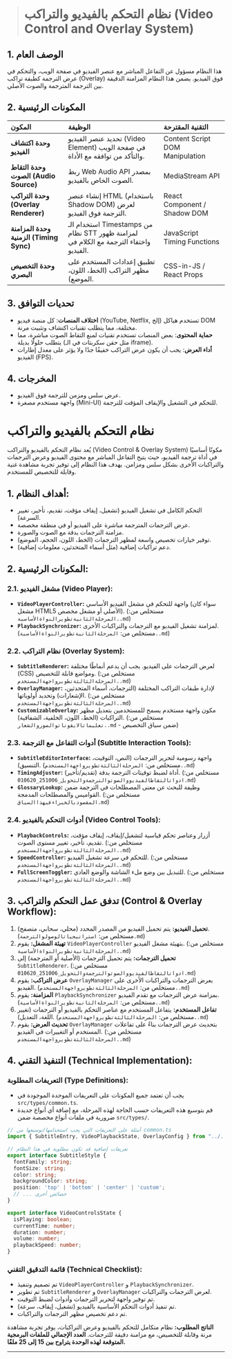 > # نظام التحكم بالفيديو والتراكب (Video Control and Overlay System)

## 1. الوصف العام
هذا النظام مسؤول عن التفاعل المباشر مع عنصر الفيديو في صفحة الويب، والتحكم في عرض الترجمة كطبقة تراكب (Overlay) فوق الفيديو. يضمن هذا النظام المزامنة الدقيقة بين الترجمة المترجمة والصوت الأصلي.

## 2. المكونات الرئيسية

| المكون | الوظيفة | التقنية المقترحة |
| :--- | :--- | :--- |
| **وحدة اكتشاف الفيديو** | تحديد عنصر الفيديو (Video Element) في صفحة الويب والتأكد من توافقه مع الأداة. | Content Script DOM Manipulation |
| **وحدة التقاط الصوت (Audio Source)** | ربط Web Audio API بمصدر الصوت الخاص بالفيديو. | MediaStream API |
| **وحدة التراكب (Overlay Renderer)** | إنشاء عنصر HTML (باستخدام Shadow DOM) لعرض الترجمة فوق الفيديو. | React Component / Shadow DOM |
| **وحدة المزامنة الزمنية (Timing Sync)** | استخدام الـ Timestamps من نظام STT لمزامنة ظهور واختفاء الترجمة مع الكلام في الفيديو. | JavaScript Timing Functions |
| **وحدة التخصيص البصري** | تطبيق إعدادات المستخدم على مظهر التراكب (الخط، اللون، الموضع). | CSS-in-JS / React Props |

## 3. تحديات التوافق
*   **اختلاف المنصات**: كل منصة فيديو (YouTube, Netflix, إلخ) تستخدم هياكل DOM مختلفة، مما يتطلب تقنيات اكتشاف وتثبيت مرنة.
*   **حماية المحتوى**: بعض المنصات تستخدم تقنيات لمنع التقاط الصوت مباشرة، مما يتطلب حلولًا بديلة (مثل حقن سكربتات في الـ iframe).
*   **أداء العرض**: يجب أن يكون عرض التراكب خفيفًا جدًا ولا يؤثر على معدل إطارات الفيديو (FPS).

## 4. المخرجات
*   عرض سلس ومزمن للترجمة فوق الفيديو.
*   واجهة مستخدم مصغرة (Mini-UI) للتحكم في التشغيل والإيقاف المؤقت للترجمة.

# نظام التحكم بالفيديو والتراكب

يُعد نظام التحكم بالفيديو والتراكب (Video Control & Overlay System) مكونًا أساسيًا في أداة ترجمة الفيديو، حيث يتيح التفاعل المباشر مع محتوى الفيديو وعرض الترجمات والتراكبات الأخرى بشكل سلس ومزامن. يهدف هذا النظام إلى توفير تجربة مشاهدة غنية وقابلة للتخصيص للمستخدم.

## 1. أهداف النظام:

*   التحكم الكامل في تشغيل الفيديو (تشغيل، إيقاف مؤقت، تقديم، تأخير، تغيير السرعة).
*   عرض الترجمات المترجمة مباشرة على الفيديو أو في منطقة مخصصة.
*   مزامنة الترجمات بدقة مع الصوت والصورة.
*   توفير خيارات تخصيص واسعة لمظهر الترجمات (الخط، اللون، الحجم، الموضع).
*   دعم تراكبات إضافية (مثل أسماء المتحدثين، معلومات إضافية).

## 2. المكونات الرئيسية:

### 2.1. مشغل الفيديو (Video Player):

*   **`VideoPlayerController`:** واجهة للتحكم في مشغل الفيديو الأساسي (سواء كان مشغل HTML5 الأصلي أو مشغل مخصص). (مستخلص من: `المرحلةالثانيةتطويرالنواةالأساسية..md`)
*   **`PlaybackSynchronizer`:** لمزامنة تشغيل الفيديو مع الترجمات والتراكبات الأخرى. (مستخلص من: `المرحلةالثانيةتطويرالنواةالأساسية..md`)

### 2.2. نظام التراكب (Overlay System):

*   **`SubtitleRenderer`:** لعرض الترجمات على الفيديو. يجب أن يدعم أنماطًا مختلفة (CSS) ومواضع قابلة للتخصيص. (مستخلص من: `المرحلةالثالثةتطويرواجهةالمستخدم..md`)
*   **`OverlayManager`:** لإدارة طبقات التراكب المختلفة (الترجمات، أسماء المتحدثين، الإشعارات) وتحديد أولوياتها. (مستخلص من: `المرحلةالثالثةتطويرواجهةالمستخدم..md`)
*   **`CustomizableOverlay`:** مكون واجهة مستخدم يسمح للمستخدمين بتعديل مظهر التراكبات (الخط، اللون، الخلفية، الشفافية). (مستخلص من: `تعليماتالايقوناتوالصوروالشعار..md` - ضمن سياق التخصيص)

### 2.3. أدوات التفاعل مع الترجمة (Subtitle Interaction Tools):

*   **`SubtitleEditorInterface`:** واجهة رسومية لتحرير الترجمات (النص، التوقيت، التنسيق). (مستخلص من: `المرحلةالثالثةتطويرواجهةالمستخدم..md`)
*   **`TimingAdjuster`:** أداة لضبط توقيتات الترجمة بدقة (تقديم/تأخير). (مستخلص من: `ادواتالتقاطالفيديووالصوتوالترجمةوالتحويل_251006_010620.md`)
*   **`GlossaryLookup`:** وظيفة للبحث عن معنى المصطلحات في الترجمة ضمن القواميس والمصطلحات المدمجة. (مستخلص من: `المقصودبالخبراءفيهذاالسياق.md`)

### 2.4. أدوات التحكم بالفيديو (Video Control Tools):

*   **`PlaybackControls`:** أزرار وعناصر تحكم قياسية لتشغيل/إيقاف، إيقاف مؤقت، تقديم، تأخير، تغيير مستوى الصوت. (مستخلص من: `المرحلةالثالثةتطويرواجهةالمستخدم..md`)
*   **`SpeedController`:** للتحكم في سرعة تشغيل الفيديو. (مستخلص من: `المرحلةالثالثةتطويرواجهةالمستخدم..md`)
*   **`FullScreenToggler`:** للتبديل بين وضع ملء الشاشة والوضع العادي. (مستخلص من: `المرحلةالثالثةتطويرواجهةالمستخدم..md`)

## 3. تدفق عمل التحكم والتراكب (Control & Overlay Workflow):

1.  **تحميل الفيديو:** يتم تحميل الفيديو من المصدر المحدد (محلي، سحابي، متصفح). (مستخلص من: `استراتيجياتالوصولوالترجمة.md`)
2.  **تهيئة المشغل:** يقوم `VideoPlayerController` بتهيئة مشغل الفيديو. (مستخلص من: `المرحلةالثانيةتطويرالنواةالأساسية..md`)
3.  **تحميل الترجمات:** يتم تحميل الترجمات (الأصلية أو المترجمة) إلى `SubtitleRenderer`. (مستخلص من: `ادواتالتقاطالفيديووالصوتوالترجمةوالتحويل_251006_010620.md`)
4.  **عرض التراكب:** يقوم `OverlayManager` بعرض الترجمات والتراكبات الأخرى على الفيديو. (مستخلص من: `المرحلةالثالثةتطويرواجهةالمستخدم..md`)
5.  **المزامنة:** يقوم `PlaybackSynchronizer` بمزامنة عرض الترجمات مع تقدم الفيديو. (مستخلص من: `المرحلةالثانيةتطويرالنواةالأساسية..md`)
6.  **تفاعل المستخدم:** يتفاعل المستخدم مع عناصر التحكم بالفيديو أو الترجمات (تغيير اللغة، التعديل). (مستخلص من: `المرحلةالثالثةتطويرواجهةالمستخدم..md`)
7.  **تحديث العرض:** يقوم `OverlayManager` بتحديث عرض الترجمات بناءً على تفاعلات المستخدم أو التغييرات في الفيديو. (مستخلص من: `المرحلةالثالثةتطويرواجهةالمستخدم..md`)

## 4. التنفيذ التقني (Technical Implementation):

### التعريفات المطلوبة (Type Definitions):

*   يجب أن تعتمد جميع المكونات على التعريفات الموحدة الموجودة في `src/types/common.ts`.
*   قم بتوسيع هذه التعريفات حسب الحاجة لهذه المرحلة، مع إضافة أي أنواع جديدة ضرورية في ملفات أنواع مخصصة ضمن `src/types/`.

```typescript
// أمثلة على التعريفات التي يجب استخدامها/توسيعها من common.ts
import { SubtitleEntry, VideoPlaybackState, OverlayConfig } from "../../types/common";

// تعريفات إضافية قد تكون مطلوبة في هذا النظام
export interface SubtitleStyle {
  fontFamily: string;
  fontSize: string;
  color: string;
  backgroundColor: string;
  position: 'top' | 'bottom' | 'center' | 'custom';
  // ... خصائص أخرى
}

export interface VideoControlsState {
  isPlaying: boolean;
  currentTime: number;
  duration: number;
  volume: number;
  playbackSpeed: number;
}
```

### قائمة التدقيق التقني (Technical Checklist):

*   تم تصميم وتنفيذ `VideoPlayerController` و `PlaybackSynchronizer`.
*   تم تطوير `SubtitleRenderer` و `OverlayManager` لعرض الترجمات والتراكبات.
*   تم توفير واجهة لتحرير الترجمات وأدوات لضبط التوقيت.
*   تم تنفيذ أدوات التحكم الأساسية بالفيديو (تشغيل، إيقاف، سرعة).
*   تم دعم تخصيص مظهر الترجمات والتراكبات.

**الناتج المطلوب:** نظام متكامل للتحكم بالفيديو وعرض التراكبات، يوفر تجربة مشاهدة مرنة وقابلة للتخصيص، مع مزامنة دقيقة للترجمات. **العدد الإجمالي للملفات البرمجية المتوقعة لهذه الوحدة يتراوح بين 15 إلى 25 ملفًا.**

---

